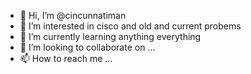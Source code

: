- 👋 Hi, I’m @cincunnatiman
- 👀 I’m interested in cisco and old and current probems 
- 🌱 I’m currently learning anything everything 
- 💞️ I’m looking to collaborate on ...
- 📫 How to reach me ...

<!---
cincunnatiman/cincunnatiman is a ✨ special ✨ repository because its `README.md` (this file) appears on your GitHub profile.
You can click the Preview link to take a look at your changes.
--->
